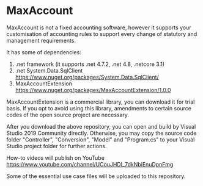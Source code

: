 # MaxAccount

MaxAccount is not a fixed accounting software, however it supports your customisation of accounting rules to support every change of statutory and management requirements.

It has some of dependencies:

1) .net framework (it supports .net 4.7.2, .net 4.8, .netcore 3.1)
2) .net System.Data.SqlClient https://www.nuget.org/packages/System.Data.SqlClient/
3) MaxAccountExtension https://www.nuget.org/packages/MaxAccountExtension/1.0.0

MaxAccountExtension is a commercial library, you can download it for trial basis. If you opt to avoid using this library, amendments to certain source codes of the open source project are necessary.

After you download the above repository, you can open and build by Visual Studio 2019 Community directly.
Otherwise, you may copy the source code folder "Controller", "Conversion", "Model" and "Program.cs" to your Visual Studio project folder for further actions.

How-to videos will publish on YouTube https://www.youtube.com/channel/UCouJHDI_7dkNbiEnuDpnFmg

Some of the essential use case files will be uploaded to this repository.
